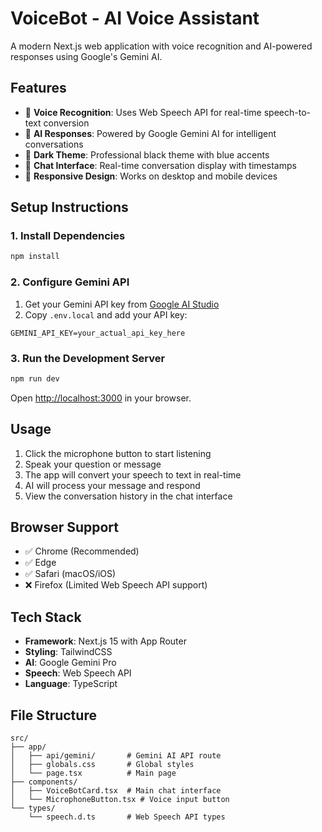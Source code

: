 # VoiceBot - AI Voice Assistant

A modern Next.js web application with voice recognition and AI-powered responses using Google's Gemini AI.

## Features

- 🎤 **Voice Recognition**: Uses Web Speech API for real-time speech-to-text conversion
- 🤖 **AI Responses**: Powered by Google Gemini AI for intelligent conversations
- 🌙 **Dark Theme**: Professional black theme with blue accents
- 💬 **Chat Interface**: Real-time conversation display with timestamps
- 📱 **Responsive Design**: Works on desktop and mobile devices

## Setup Instructions

### 1. Install Dependencies

```bash
npm install
```

### 2. Configure Gemini API

1. Get your Gemini API key from [Google AI Studio](https://aistudio.google.com/app/apikey)
2. Copy `.env.local` and add your API key:

```env
GEMINI_API_KEY=your_actual_api_key_here
```

### 3. Run the Development Server

```bash
npm run dev
```

Open [http://localhost:3000](http://localhost:3000) in your browser.

## Usage

1. Click the microphone button to start listening
2. Speak your question or message
3. The app will convert your speech to text in real-time
4. AI will process your message and respond
5. View the conversation history in the chat interface

## Browser Support

- ✅ Chrome (Recommended)
- ✅ Edge
- ✅ Safari (macOS/iOS)
- ❌ Firefox (Limited Web Speech API support)

## Tech Stack

- **Framework**: Next.js 15 with App Router
- **Styling**: TailwindCSS
- **AI**: Google Gemini Pro
- **Speech**: Web Speech API
- **Language**: TypeScript

## File Structure

```
src/
├── app/
│   ├── api/gemini/       # Gemini AI API route
│   ├── globals.css       # Global styles
│   └── page.tsx          # Main page
├── components/
│   ├── VoiceBotCard.tsx  # Main chat interface
│   └── MicrophoneButton.tsx # Voice input button
└── types/
    └── speech.d.ts       # Web Speech API types
```

